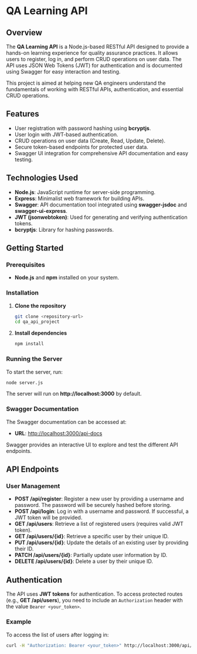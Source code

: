 # QA Learning API

## Overview
The **QA Learning API** is a Node.js-based RESTful API designed to provide a hands-on learning experience for quality assurance practices. It allows users to register, log in, and perform CRUD operations on user data. The API uses JSON Web Tokens (JWT) for authentication and is documented using Swagger for easy interaction and testing.

This project is aimed at helping new QA engineers understand the fundamentals of working with RESTful APIs, authentication, and essential CRUD operations.

## Features
- User registration with password hashing using **bcryptjs**.
- User login with JWT-based authentication.
- CRUD operations on user data (Create, Read, Update, Delete).
- Secure token-based endpoints for protected user data.
- Swagger UI integration for comprehensive API documentation and easy testing.

## Technologies Used
- **Node.js**: JavaScript runtime for server-side programming.
- **Express**: Minimalist web framework for building APIs.
- **Swagger**: API documentation tool integrated using **swagger-jsdoc** and **swagger-ui-express**.
- **JWT (jsonwebtoken)**: Used for generating and verifying authentication tokens.
- **bcryptjs**: Library for hashing passwords.

## Getting Started
### Prerequisites
- **Node.js** and **npm** installed on your system.

### Installation
1. **Clone the repository**
   ```bash
   git clone <repository-url>
   cd qa_api_project
   ```

2. **Install dependencies**
   ```bash
   npm install
   ```

### Running the Server
To start the server, run:
```bash
node server.js
```
The server will run on **http://localhost:3000** by default.

### Swagger Documentation
The Swagger documentation can be accessed at:
- **URL**: [http://localhost:3000/api-docs](http://localhost:3000/api-docs)

Swagger provides an interactive UI to explore and test the different API endpoints.

## API Endpoints
### User Management
- **POST /api/register**: Register a new user by providing a username and password. The password will be securely hashed before storing.
- **POST /api/login**: Log in with a username and password. If successful, a JWT token will be provided.
- **GET /api/users**: Retrieve a list of registered users (requires valid JWT token).
- **GET /api/users/{id}**: Retrieve a specific user by their unique ID.
- **PUT /api/users/{id}**: Update the details of an existing user by providing their ID.
- **PATCH /api/users/{id}**: Partially update user information by ID.
- **DELETE /api/users/{id}**: Delete a user by their unique ID.

## Authentication
The API uses **JWT tokens** for authentication. To access protected routes (e.g., **GET /api/users**), you need to include an `Authorization` header with the value `Bearer <your_token>`.

### Example
To access the list of users after logging in:
```bash
curl -H "Authorization: Bearer <your_token>" http://localhost:3000/api/users
```


